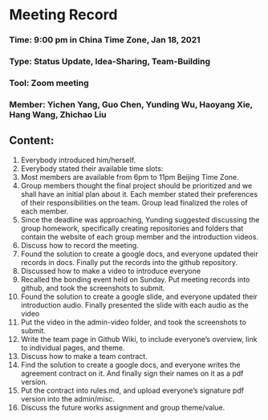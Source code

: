 #  Meeting Record 

### Time: 9:00 pm in China Time Zone, Jan 18, 2021 
### Type: Status Update, Idea-Sharing, Team-Building
### Tool: Zoom meeting
### Member: Yichen Yang, Guo Chen, Yunding Wu, Haoyang Xie, Hang Wang, Zhichao Liu

## Content:

1. Everybody introduced him/herself.
2. Everybody stated their available time slots:
3. Most members are available from 6pm to 11pm Beijing Time Zone.
4. Group members thought the final project should be prioritized and we shall have an initial plan about it. Each member stated their preferences of their responsibilities on the team. Group lead finalized the roles of each member.
5. Since the deadline was approaching, Yunding suggested discussing the group homework, specifically creating repositories and folders that contain the website of each group member and the introduction videos.
6. Discuss how to record the meeting.
7. Found the solution to create a google docs, and everyone updated their records in docs. Finally put the records into the github repository. 
8. Discussed how to make a video to introduce everyone
9. Recalled the bonding event held on Sunday. Put meeting records into github, and took the screenshots to submit.
10. Found the solution to create a google slide, and everyone updated their introduction audio. Finally presented the slide with each audio as the video
11. Put the video in the admin-video folder, and took the screenshots to submit.
12. Write the team page in Github Wiki, to include everyone’s overview, link to individual pages, and theme.
13. Discuss how to make a team contract.
14. Find the solution to create a google docs, and everyone writes the agreement contract on it. And finally sign their names on it as a pdf version.
15. Put the contract into rules.md, and upload everyone’s signature pdf version into the admin/misc.
16. Discuss the future works assignment and group theme/value. 
